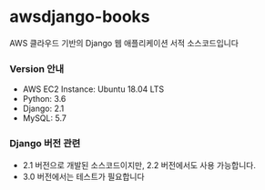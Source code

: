 # awsdjango-books
AWS 클라우드 기반의 Django 웹 애플리케이션 서적 소스코드입니다

### Version 안내
* AWS EC2 Instance: Ubuntu 18.04 LTS
* Python: 3.6
* Django: 2.1
* MySQL: 5.7

### Django 버전 관련
* 2.1 버전으로 개발된 소스코드이지만, 2.2 버전에서도 사용 가능합니다.
* 3.0 버전에서는 테스트가 필요합니다
